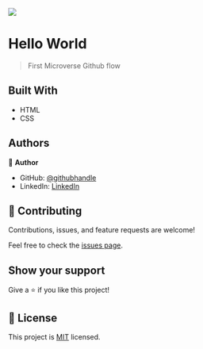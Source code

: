 ![](https://img.shields.io/badge/Microverse-blueviolet)

# Hello World

> First Microverse Github flow 

## Built With

- HTML
- CSS

## Authors

👤 **Author**

- GitHub: [@githubhandle](https://github.com/ichala/)
- LinkedIn: [LinkedIn](https://www.linkedin.com/in/alijendoubi/)


## 🤝 Contributing

Contributions, issues, and feature requests are welcome!

Feel free to check the [issues page](../../issues/).

## Show your support

Give a ⭐️ if you like this project!

## 📝 License

This project is [MIT](./MIT.md) licensed.